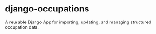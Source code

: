 # django-occupations
A reusable Django App for importing, updating, and managing structured occupation data.
